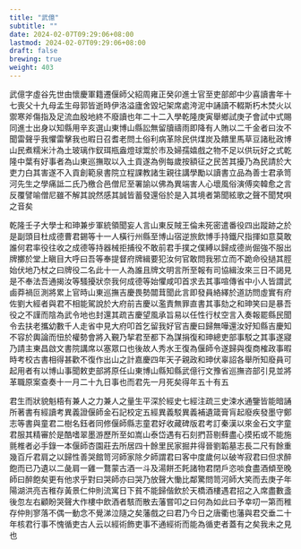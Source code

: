 ```yaml
---
title: "武億"
subtitle: ""
date: 2024-02-07T09:29:06+08:00
lastmod: 2024-02-07T09:29:06+08:00
draft: false
brewing: true
weight: 403
---
```



武億字虛谷先世由懷慶軍籍遷偃師父紹周雍正癸卯進士官至吏部郎中少喜讀書年十七喪父十九母孟生母郭皆逝時伊洛溢廬舍毀圮架席處洿泥中誦讀不輟斯朽木焚火以禦寒斧傷指及足流血殷地終不廢讀也年二十二入學乾隆庚寅舉鄉試庚子會試中式賜同進士出身以知縣用辛亥選山東博山縣訟無留牘禱雨即降有人賄以二千金者曰汝不聞雷聲乎我懼雷擊我也暇日召耆老問土俗利病革除民供煤炭及饋里馬草豆諸秕政博山民煮糯米汁為土玻璃作釵珥瓶盎燈球鬻於市及婦孺嬉戲之物不足以供玩好之式乾隆中葉有好事者為山東巡撫取以入土貢遂為例每歲按額征之民苦其擾乃為民請於大吏力白其害遂不入貢創範泉書院立程課教諸生親往講學勵以讀書立品為善士君承笥河先生之學痛詆二氏乃檄合邑僧尼至署諭以佛為異端害人心壞風俗演傅奕韓愈之言反覆譬喻僧尼雖不解其說然感其誠皆蓄發還俗於是入其境者第聞絃歌之聲不聞梵唄之音矣

乾隆壬子大學士和珅兼步軍統領聞妄人言山東反賊王倫未死密遣番役四出蹤跡之於是副頭目杜成德曹君錫等十一人橫行州縣至博山宿逆旅飲博手持鐵尺指揮如意莫敢誰何君率役往收之成德等持器械拒捕役不敢前君手撲之僕縛以歸成德尚倔強不服出牌擲於堂上瞋目大呼曰吾等奉提督府牌緝要犯汝何官敢問我邪立而不跪命役撾其脛始伏地乃杖之曰牌役二名此十一人為誰且牌文明言所至報有司協緝汝來三日不謁見是不奉法吾通揭汝等騷擾狀奈我何成德等始懼咸叩首求去其事喧傳省中小人皆謂武鹵莽禍叵測將累上官時山東巡撫吉慶畏勢闒茸聞此言即發員絡繹於道訪問虛實有府佐劉大經者與君不相能駕說於大府前吉慶以濫責無罪直書其事劾之和珅笑曰是暴吾役之不謹而陰為武令地也封還其疏吉慶望風承旨易以任性行杖空言入奏報罷縣民聞令去扶老攜幼數千人走省中見大府叩首乞留我好官吉慶曰歸無嘩還汝好知縣吉慶知不容於輿論而忸於權勢會將入覲乃挈君至都下為謀捐復和珅總吏部事駁之其事遂寢乃請主東昌啟文書院講席以塞眾口也後故人秀水王復為偃師令遂歸與復商榷政事暇時考校古書相得甚歡不復作出山之計嘉慶四年天子親政和珅伏辜詔各舉所知廢員可起用者有以博山事聞敕吏部將原任山東博山縣知縣武億行文豫省巡撫咨部引見並將革職原案查奏十一月二十九日事也而君先一月死矣得年五十有五

君生而狀貌魁梧有兼人之力兼人之量生平深於經史七經注疏三史涑水通鑒皆能暗誦所著書有經讀考異義證偃師金石記校定五經異義駁異義補遺箴膏肓起廢疾發墨守鄭志等書與童君二樹名鈺者同修偃師縣志童君好收藏碑版君考訂秦漢以來金石文字童君服其精審於是酷嗜翠墨游歷所至如嵩山泰岱遇有石刻捫苔剔蘚盡心摸拓或不能施氈椎者必手錄一本偃師杏園莊去所居四十餘里民家掘井得晉劉韜墓志長二尺有餘重幾百斤君肩之以歸性善哭館笥河師家除夕師謂君曰客中度歲何以破岑寂君曰但求醉飽而已乃遺以二彘肩一雞一鶩蒙古酒一斗及湯餅丕飥諸物君閉戶恣啖食盡酒傾至晚師曰醉飽矣更有他求乎對曰哭師亦曰哭乃放聲大慟比鄰驚問笥河師大笑而去庚子年陽湖洪亮吉稚存黃景仁仲則流寓日下貧不能歸偕飲於天橋酒樓遇君招之入席盡數盞後忽左右顧盼哭聲大作樓中飲酒者駭而散去藩嘗叩之曰何為如此曰予幸叨一第而稚存仲則寥落不偶一動念不覺涕泣隨之矣藩戲之曰君乃今日之唐衢也藩與君交垂二十年核君行事不愧循吏古人云以經術飾吏事不通經術而能為循吏者蓋有之矣我未之見也
